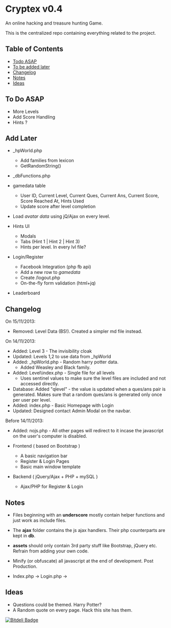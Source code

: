 # Cryptex v0.4

An online hacking and treasure hunting Game.

This is the centralized repo containing everything related to the project.

## Table of Contents

* [Todo ASAP](#now)
* [To be added later](#todo)
* [Changelog](#changelog)
* [Notes](#notes)
* [Ideas](#ideas)

## <a name="now"></a> To Do ASAP

* More Levels
* Add Score Handling
* Hints ?

## <a name="todo"></a>Add Later

* _hpWorld.php
  * Add families from lexicon
  * GetRandomString()

* _dbFunctions.php

* gamedata table
  * User ID, Current Level, Current Ques, Current Ans, Current Score, Score Reached At, Hints Used
  * Update score after level completion

* Load *avatar data* using jQ/Ajax on every level.

* Hints UI
  * Modals
  * Tabs (Hint 1 | Hint 2 | Hint 3)
  * Hints per level. In every lvl file?

* Login/Register
  * Facebook Integration (php fb api)
  * Add a new row to *gamedata*
  * Create /logout.php
  * On-the-fly form validation (html+jq)

* Leaderboard

## <a name="done"></a> Changelog

On 15/11/2013:

* Removed: Level Data (BS!). Created a simpler md file instead.

On 14/11/2013:

* Added: Level 3 - The invisibility cloak
* Updated: Levels 1,2 to use data from _hpWorld
* Added: _hpWorld.php - Random harry potter data.
  * Added Weasley and Black family.
* Added: Level\index.php - Single file for all levels
  * Uses sentinel values to make sure the level files are included and not accessed directly.
* Database: Added "qlevel" - the value is updated when a ques/ans pair is generated. Makes sure that a random ques/ans is generated only once per user per level.
* Added: index.php - Basic Homepage with Login
* Updated: Designed contact Admin Modal on the navbar.

Before 14/11/2013:

* Added: nojs.php - All other pages will redirect to it incase the javascript on the user's computer is disabled.

* Frontend ( based on Bootstrap )

  * A basic navigation bar
  * Register & Login Pages
  * Basic main window template

* Backend ( jQuery/Ajax + PHP + mySQL )

  * Ajax/PHP for Register & Login

## <a name="notes"></a> Notes

* Files beginning with an **underscore** mostly contain helper functions and just work as include files.

* The **ajax** folder contains the js ajax handlers. Their php counterparts are kept in **db**.

* **assets** should only contain 3rd party stuff like Bootstrap, jQuery etc. Refrain from adding your own code.

* Minify (or obfuscate) all javascript at the end of development. Post Production.

* Index.php -> Login.php -> 

## <a name="ideas"></a> Ideas

* Questions could be themed. Harry Potter?
* A Random quote on every page. Hack this site has them.


[![Bitdeli Badge](https://d2weczhvl823v0.cloudfront.net/dZ-Corp/cryptex/trend.png)](https://bitdeli.com/free "Bitdeli Badge")

